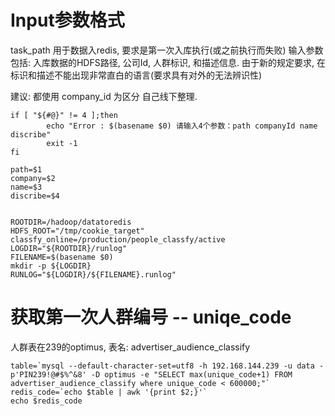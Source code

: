 



# Input参数格式



task_path 用于数据入redis, 要求是第一次入库执行(或之前执行而失败)
输入参数包括: 入库数据的HDFS路径, 公司Id, 人群标识, 和描述信息.
由于新的规定要求, 在标识和描述不能出现非常直白的语言(要求具有对外的无法辨识性)

建议: 都使用 company_id 为区分 自己线下整理.

```
if [ "${#@}" != 4 ];then
        echo "Error : $(basename $0) 请输入4个参数：path companyId name discribe"
        exit -1
fi

path=$1
company=$2
name=$3
discribe=$4


ROOTDIR=/hadoop/datatoredis
HDFS_ROOT="/tmp/cookie_target"
classfy_online=/production/people_classfy/active
LOGDIR="${ROOTDIR}/runlog"
FILENAME=$(basename $0)
mkdir -p ${LOGDIR}
RUNLOG="${LOGDIR}/${FILENAME}.runlog"
```

# 获取第一次人群编号 -- uniqe_code

人群表在239的optimus, 表名: advertiser_audience_classify

```
table=`mysql --default-character-set=utf8 -h 192.168.144.239 -u data -p'PIN239!@#$%^&8' -D optimus -e "SELECT max(unique_code+1) FROM advertiser_audience_classify where unique_code < 600000;"`
redis_code=`echo $table | awk '{print $2;}'`
echo $redis_code
```
